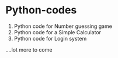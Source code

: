# Python-codes

1. Python code for Number guessing game
2. Python code for a Simple Calculator
3. Python code for Login system

....lot more to come
